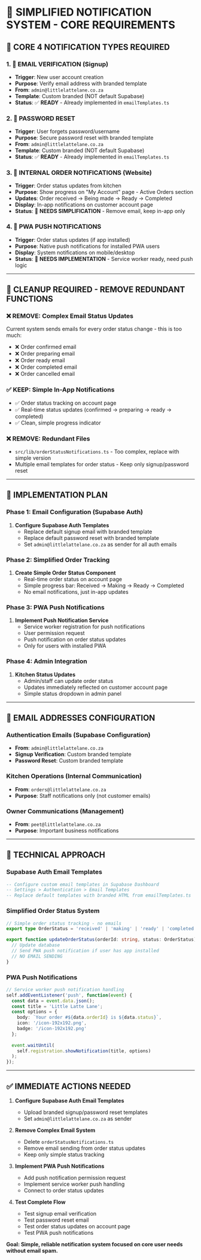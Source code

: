 # 🔔 SIMPLIFIED NOTIFICATION SYSTEM - CORE REQUIREMENTS

## 🎯 **CORE 4 NOTIFICATION TYPES REQUIRED**

### **1. 📧 EMAIL VERIFICATION (Signup)**
- **Trigger**: New user account creation
- **Purpose**: Verify email address with branded template
- **From**: `admin@littlelattelane.co.za`
- **Template**: Custom branded (NOT default Supabase)
- **Status**: ✅ **READY** - Already implemented in `emailTemplates.ts`

### **2. 🔐 PASSWORD RESET**
- **Trigger**: User forgets password/username
- **Purpose**: Secure password reset with branded template  
- **From**: `admin@littlelattelane.co.za`
- **Template**: Custom branded (NOT default Supabase)
- **Status**: ✅ **READY** - Already implemented in `emailTemplates.ts`

### **3. 🍕 INTERNAL ORDER NOTIFICATIONS (Website)**
- **Trigger**: Order status updates from kitchen
- **Purpose**: Show progress on "My Account" page - Active Orders section
- **Updates**: Order received → Being made → Ready → Completed
- **Display**: In-app notifications on customer account page
- **Status**: 🔄 **NEEDS SIMPLIFICATION** - Remove email, keep in-app only

### **4. 📱 PWA PUSH NOTIFICATIONS**
- **Trigger**: Order status updates (if app installed)
- **Purpose**: Native push notifications for installed PWA users
- **Display**: System notifications on mobile/desktop
- **Status**: 🚧 **NEEDS IMPLEMENTATION** - Service worker ready, need push logic

---

## 🧹 **CLEANUP REQUIRED - REMOVE REDUNDANT FUNCTIONS**

### **❌ REMOVE: Complex Email Status Updates**
Current system sends emails for every order status change - this is too much:
- ❌ Order confirmed email
- ❌ Order preparing email  
- ❌ Order ready email
- ❌ Order completed email
- ❌ Order cancelled email

### **✅ KEEP: Simple In-App Notifications**
- ✅ Order status tracking on account page
- ✅ Real-time status updates (confirmed → preparing → ready → completed)
- ✅ Clean, simple progress indicator

### **❌ REMOVE: Redundant Files**
- `src/lib/orderStatusNotifications.ts` - Too complex, replace with simple version
- Multiple email templates for order status - Keep only signup/password reset

---

## 🎯 **IMPLEMENTATION PLAN**

### **Phase 1: Email Configuration (Supabase Auth)**
1. **Configure Supabase Auth Templates**
   - Replace default signup email with branded template
   - Replace default password reset with branded template
   - Set `admin@littlelattelane.co.za` as sender for all auth emails

### **Phase 2: Simplified Order Tracking**
1. **Create Simple Order Status Component**
   - Real-time order status on account page
   - Simple progress bar: Received → Making → Ready → Completed
   - No email notifications, just in-app updates

### **Phase 3: PWA Push Notifications**
1. **Implement Push Notification Service**
   - Service worker registration for push notifications
   - User permission request
   - Push notification on order status updates
   - Only for users with installed PWA

### **Phase 4: Admin Integration**
1. **Kitchen Status Updates**
   - Admin/staff can update order status
   - Updates immediately reflected on customer account page
   - Simple status dropdown in admin panel

---

## 📧 **EMAIL ADDRESSES CONFIGURATION**

### **Authentication Emails** (Supabase Configuration)
- **From**: `admin@littlelattelane.co.za`
- **Signup Verification**: Custom branded template
- **Password Reset**: Custom branded template

### **Kitchen Operations** (Internal Communication)
- **From**: `orders@littlelattelane.co.za`
- **Purpose**: Staff notifications only (not customer emails)

### **Owner Communications** (Management)
- **From**: `peet@littlelattelane.co.za`
- **Purpose**: Important business notifications

---

## 🔧 **TECHNICAL APPROACH**

### **Supabase Auth Email Templates**
```sql
-- Configure custom email templates in Supabase Dashboard
-- Settings > Authentication > Email Templates
-- Replace default templates with branded HTML from emailTemplates.ts
```

### **Simplified Order Status System**
```typescript
// Simple order status tracking - no emails
export type OrderStatus = 'received' | 'making' | 'ready' | 'completed';

export function updateOrderStatus(orderId: string, status: OrderStatus) {
  // Update database
  // Send PWA push notification if user has app installed
  // NO EMAIL SENDING
}
```

### **PWA Push Notifications**
```typescript
// Service worker push notification handling
self.addEventListener('push', function(event) {
  const data = event.data.json();
  const title = 'Little Latte Lane';
  const options = {
    body: `Your order #${data.orderId} is ${data.status}`,
    icon: '/icon-192x192.png',
    badge: '/icon-192x192.png'
  };
  
  event.waitUntil(
    self.registration.showNotification(title, options)
  );
});
```

---

## ✅ **IMMEDIATE ACTIONS NEEDED**

1. **Configure Supabase Auth Email Templates**
   - Upload branded signup/password reset templates
   - Set `admin@littlelattelane.co.za` as sender

2. **Remove Complex Email System**
   - Delete `orderStatusNotifications.ts`
   - Remove email sending from order status updates
   - Keep only simple status tracking

3. **Implement PWA Push Notifications**
   - Add push notification permission request
   - Implement service worker push handling
   - Connect to order status updates

4. **Test Complete Flow**
   - Test signup email verification
   - Test password reset email
   - Test order status updates on account page
   - Test PWA push notifications

**Goal: Simple, reliable notification system focused on core user needs without email spam.**
